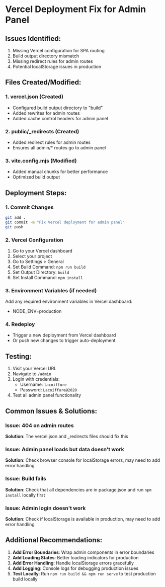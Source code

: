# Vercel Deployment Fix for Admin Panel

## Issues Identified:
1. Missing Vercel configuration for SPA routing
2. Build output directory mismatch
3. Missing redirect rules for admin routes
4. Potential localStorage issues in production

## Files Created/Modified:

### 1. vercel.json (Created)
- Configured build output directory to "build"
- Added rewrites for admin routes
- Added cache control headers for admin panel

### 2. public/_redirects (Created)
- Added redirect rules for admin routes
- Ensures all admin/* routes go to admin panel

### 3. vite.config.mjs (Modified)
- Added manual chunks for better performance
- Optimized build output

## Deployment Steps:

### 1. Commit Changes
```bash
git add .
git commit -m "Fix Vercel deployment for admin panel"
git push
```

### 2. Vercel Configuration
1. Go to your Vercel dashboard
2. Select your project
3. Go to Settings > General
4. Set Build Command: `npm run build`
5. Set Output Directory: `build`
6. Set Install Command: `npm install`

### 3. Environment Variables (if needed)
Add any required environment variables in Vercel dashboard:
- NODE_ENV=production

### 4. Redeploy
- Trigger a new deployment from Vercel dashboard
- Or push new changes to trigger auto-deployment

## Testing:
1. Visit your Vercel URL
2. Navigate to `/admin`
3. Login with credentials:
   - Username: `lacoiffure`
   - Password: `Lacoiffure@2020`
4. Test all admin panel functionality

## Common Issues & Solutions:

### Issue: 404 on admin routes
**Solution**: The vercel.json and _redirects files should fix this

### Issue: Admin panel loads but data doesn't work
**Solution**: Check browser console for localStorage errors, may need to add error handling

### Issue: Build fails
**Solution**: Check that all dependencies are in package.json and run `npm install` locally first

### Issue: Admin login doesn't work
**Solution**: Check if localStorage is available in production, may need to add error handling

## Additional Recommendations:

1. **Add Error Boundaries**: Wrap admin components in error boundaries
2. **Add Loading States**: Better loading indicators for production
3. **Add Error Handling**: Handle localStorage errors gracefully
4. **Add Logging**: Console logs for debugging production issues
5. **Test Locally**: Run `npm run build && npm run serve` to test production build locally
